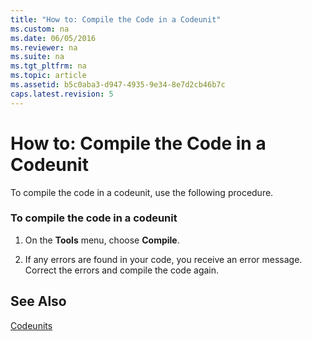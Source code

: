 ```yaml
---
title: "How to: Compile the Code in a Codeunit"
ms.custom: na
ms.date: 06/05/2016
ms.reviewer: na
ms.suite: na
ms.tgt_pltfrm: na
ms.topic: article
ms.assetid: b5c0aba3-d947-4935-9e34-8e7d2cb46b7c
caps.latest.revision: 5
---
```

# How to: Compile the Code in a Codeunit
To compile the code in a codeunit, use the following procedure.  
  
### To compile the code in a codeunit  
  
1.  On the **Tools** menu, choose **Compile**.  
  
2.  If any errors are found in your code, you receive an error message. Correct the errors and compile the code again.  
  
## See Also  
 [Codeunits](../dynamics-nav/Codeunits.md)